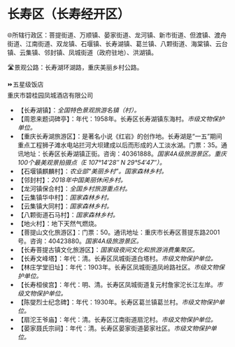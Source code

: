 # 长寿区（长寿经开区）  
🌐所辖行政区：菩提街道、万顺镇、晏家街道、龙河镇、新市街道、但渡镇、渡舟街道、江南街道、双龙镇、石堰镇、长寿湖镇、葛兰镇、八颗街道、海棠镇、云台镇、云集镇、邻封镇、凤城街道（政府驻地）、洪湖镇。  

🛣️景观公路：长寿湖环湖路，重庆美丽乡村公路。  

⏩五星级饭店  
重庆市碧桂园凤城酒店有限公司  

* 【长寿湖镇】：*全国特色景观旅游名镇（村）。*  
* 【周恩来题词碑亭】：年代：1958年。长寿区长寿湖镇东海村。*市级文物保护单位。*  
* 【重庆长寿湖旅游区】：是著名小说《红岩》的创作地。长寿湖是“一五”期间重点工程狮子滩水电站拦河大坝建成以后而形成的人工淡水湖。门票：35。通讯地址：长寿区长寿湖镇正街。咨询：40361888。*国家4A级旅游景区。重庆100个最美观景拍摄点（E 107°14′28″ N 29°54′47″）。*  
* 【石堰镇麒麟村】：*农业部“美丽乡村”。国家森林乡村。*  
* 【邻封村】：*2018年中国美丽休闲乡村。*  
* 【龙河镇保合村】：*全国乡村旅游重点村。*  
* 【云集镇华中村】：*国家森林乡村。*  
* 【云集镇大同村】：*国家森林乡村。*  
* 【八颗街道石马村】：*国家森林乡村。*  
* 【地火村】：地下天然气燃烧。  
* 【菩提山文化旅游区】：门票：50。通讯地址：重庆市长寿区菩提东路2001号。咨询：40423880。*国家4A级旅游景区。*  
* 【长寿菩提古镇文化旅游区】：*国家级夜间文化和旅游消费集聚区。*  
* 【长寿文峰塔】：年代：清。长寿区凤城街道白塔村。*市级文物保护单位。*  
* 【林庄学堂旧址】：年代：1903年。长寿区凤城街道凤岭路社区。*市级文物保护单位。*  
* 【长寿桓侯宫】：年代：明、清。长寿区凤城街道复元村詹家沱长江左岸。*市级文物保护单位。*  
* 【陈燮烈士纪念碑】：年代：1930年。长寿区葛兰镇葛兰村。*市级文物保护单位。*  
* 【扇沱王爷庙】：年代：清。长寿区江南街道扇沱村。*市级文物保护单位。*  
* 【晏家聂氏宗祠】：年代：清。长寿区晏家街道晏家社区。*市级文物保护单位。*  
